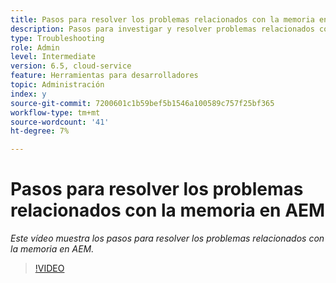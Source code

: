 ```yaml
---
title: Pasos para resolver los problemas relacionados con la memoria en AEM
description: Pasos para investigar y resolver problemas relacionados con la memoria
type: Troubleshooting
role: Admin
level: Intermediate
version: 6.5, cloud-service
feature: Herramientas para desarrolladores
topic: Administración
index: y
source-git-commit: 7200601c1b59bef5b1546a100589c757f25bf365
workflow-type: tm+mt
source-wordcount: '41'
ht-degree: 7%

---
```


# Pasos para resolver los problemas relacionados con la memoria en AEM

*Este vídeo muestra los pasos para resolver los problemas relacionados con la memoria en AEM.*

>[!VIDEO](https://video.tv.adobe.com/v/335473?quality=9&learn=on)